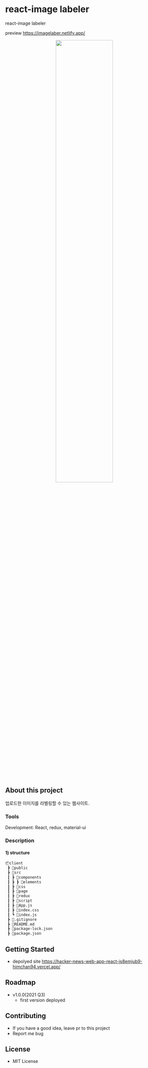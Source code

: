 # react-image labeler
react-image labeler

preview
https://imagelaber.netlify.app/

<p align="center" width="100%">
    <img width="60%" height="60%" src="https://user-images.githubusercontent.com/71649055/162127924-a861d855-e1bf-40a2-a4bc-570aabf8279b.gif">
</p>


## About this project

업로드한 이미지를 라벨링할 수 있는 웹사이트.

### Tools
Development: React, redux, material-ui

### Description
#### 1) structure
```bash
📦client
 ┣ 📂public
 ┣ 📂src
 ┃ ┣ 📂components
 ┃ ┣ ┣ 📂elements
 ┃ ┣ 📂css
 ┃ ┣ 📂page
 ┃ ┣ 📂redux
 ┃ ┣ 📂script
 ┃ ┣ 📜App.js
 ┃ ┣ 📜index.css
 ┃ ┗ 📜index.js
 ┣ 📜.gitignore
 ┣ 📜README.md
 ┣ 📜package-lock.json
 ┣ 📜package.json
```

## Getting Started

- depolyed site
  https://hacker-news-web-app-react-js8emjub9-himchan94.vercel.app/

## Roadmap

- v1.0.0(2021 Q3)
  - first version deployed

## Contributing

- If you have a good idea, leave pr to this project
- Report me bug

## License

- MIT License
